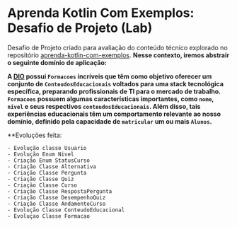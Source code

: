 # Aprenda Kotlin Com Exemplos: Desafio de Projeto (Lab)

Desafio de Projeto criado para avaliação do conteúdo técnico explorado no repositório [aprenda-kotlin-com-exemplos](https://github.com/digitalinnovationone/aprenda-kotlin-com-exemplos). **Nesse contexto, iremos abstrair o seguinte domínio de aplicação:**

**A [DIO](https://web.dio.me) possui `Formacoes` incríveis que têm como objetivo oferecer um conjunto de `ConteudosEducacionais` voltados para uma stack tecnológica específica, preparando profissionais de TI para o mercado de trabalho. `Formacoes` possuem algumas características importantes, como `nome`, `nivel` e seus respectivos `conteudosEducacionais`. Além disso, tais experiências educacionais têm um comportamento relevante ao nosso domínio, definido pela capacidade de `matricular` um ou mais `Alunos`.**

**Evoluções feita:

    - Evolução classe Usuario
    - Evolução Enum Nivel
    - Criação Enum StatusCurso  
    - Criação Classe Alternativa
    - Criação Classe Pergunta
    - Criação Classe Quiz
    - Criação Classe Curso
    - Criação Classe RespostaPergunta
    - Criação Classe DesempenhoQuiz
    - Criação Classe AndamentoCurso
    - Evolução Classe ConteudoEducacional
    - Evoluçao Classe Formacao






